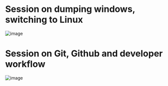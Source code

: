 # Session on dumping windows, switching to Linux
![image](https://github.com/ReDxDaGer/GDSC-slides/assets/123345456/a26ad20a-3e6a-4501-8563-c873ebb6fea6)
# Session on Git, Github and developer workflow
![image](https://github.com/ReDxDaGer/GDSC-slides/assets/123345456/a988e96d-4ab2-4575-b3c3-d373c2a7defb)
